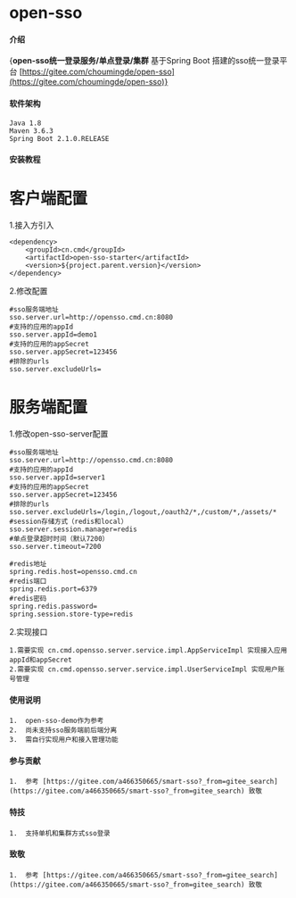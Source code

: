 # open-sso

#### 介绍
{**open-sso统一登录服务/单点登录/集群**
基于Spring Boot 搭建的sso统一登录平台 [https://gitee.com/choumingde/open-sso](https://gitee.com/choumingde/open-sso)}

#### 软件架构
    Java 1.8
    Maven 3.6.3
    Spring Boot 2.1.0.RELEASE

#### 安装教程

# 客户端配置

1.接入方引入

    <dependency>
        <groupId>cn.cmd</groupId>
        <artifactId>open-sso-starter</artifactId>
        <version>${project.parent.version}</version>
    </dependency>

2.修改配置

    #sso服务端地址
    sso.server.url=http://opensso.cmd.cn:8080 
    #支持的应用的appId
    sso.server.appId=demo1
    #支持的应用的appSecret
    sso.server.appSecret=123456 
    #排除的urls
    sso.server.excludeUrls= 

# 服务端配置

1.修改open-sso-server配置

    #sso服务端地址
    sso.server.url=http://opensso.cmd.cn:8080
    #支持的应用的appId
    sso.server.appId=server1
    #支持的应用的appSecret
    sso.server.appSecret=123456
    #排除的urls
    sso.server.excludeUrls=/login,/logout,/oauth2/*,/custom/*,/assets/*
    #session存储方式（redis和local）
    sso.server.session.manager=redis
    #单点登录超时时间（默认7200）
    sso.server.timeout=7200
    
    #redis地址
    spring.redis.host=opensso.cmd.cn
    #redis端口
    spring.redis.port=6379
    #redis密码
    spring.redis.password=
    spring.session.store-type=redis

2.实现接口
    
    1.需要实现 cn.cmd.opensso.server.service.impl.AppServiceImpl 实现接入应用appId和appSecret
    2.需要实现 cn.cmd.opensso.server.service.impl.UserServiceImpl 实现用户账号管理
    

#### 使用说明

    1.  open-sso-demo作为参考
    2.  尚未支持sso服务端前后端分离
    3.  需自行实现用户和接入管理功能

#### 参与贡献

    1.  参考 [https://gitee.com/a466350665/smart-sso?_from=gitee_search](https://gitee.com/a466350665/smart-sso?_from=gitee_search) 致敬

#### 特技

    1.  支持单机和集群方式sso登录

#### 致敬

    1.  参考 [https://gitee.com/a466350665/smart-sso?_from=gitee_search](https://gitee.com/a466350665/smart-sso?_from=gitee_search) 致敬

